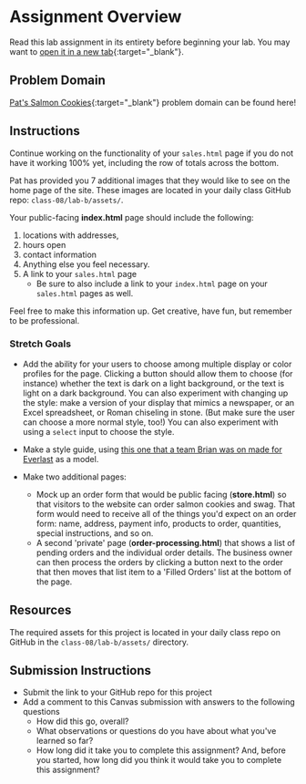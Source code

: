 # Assignment Overview

Read this lab assignment in its entirety before beginning your lab. You may want to [open it in a new tab](https://codefellows.github.io/code-201-guide/curriculum/class-08/lab-b/){:target="_blank"}.

## Problem Domain

[Pat's Salmon Cookies](https://codefellows.github.io/code-201-guide/curriculum/class-06/lab/){:target="_blank"} problem domain can be found here!

## Instructions

Continue working on the functionality of your `sales.html` page if you do not have it working 100% yet, including the row of totals across the bottom.

Pat has provided you 7 additional images that they would like to see on the home page of the site. These images are located in your daily class GitHub repo: `class-08/lab-b/assets/`.

Your public-facing **index.html** page should include the following:

  1. locations with addresses,
  1. hours open
  1. contact information
  1. Anything else you feel necessary.
  1. A link to your `sales.html` page
     - Be sure to also include a link to your `index.html` page on your `sales.html` pages as well.

Feel free to make this information up. Get creative, have fun, but remember to be professional.

### Stretch Goals

- Add the ability for your users to choose among multiple display or color profiles for the page. Clicking a button should allow them to choose (for instance) whether the text is dark on a light background, or the text is light on a dark background. You can also experiment with changing up the style: make a version of your display that mimics a newspaper, or an Excel spreadsheet, or Roman chiseling in stone. (But make sure the user can choose a more normal style, too!) You can also experiment with using a `select` input to choose the style.

- Make a style guide, using [this one that a team Brian was on made for Everlast](http://everlast.com/style-guide) as a model.

- Make two additional pages:
  - Mock up an order form that would be public facing (**store.html**) so that visitors to the website can order salmon cookies and swag. That form would need to receive all of the things you'd expect on an order form: name, address, payment info, products to order, quantities, special instructions, and so on.
  - A second 'private' page (**order-processing.html**) that shows a list of pending orders and the individual order details. The business owner can then process the orders by clicking a button next to the order that then moves that list item to a 'Filled Orders' list at the bottom of the page.

## Resources

The required assets for this project is located in your daily class repo on GitHub in the `class-08/lab-b/assets/` directory.

## Submission Instructions

- Submit the link to your GitHub repo for this project
- Add a comment to this Canvas submission with answers to the following questions
  - How did this go, overall?
  - What observations or questions do you have about what you've learned so far?
  - How long did it take you to complete this assignment? And, before you started, how long did you think it would take you to complete this assignment?
